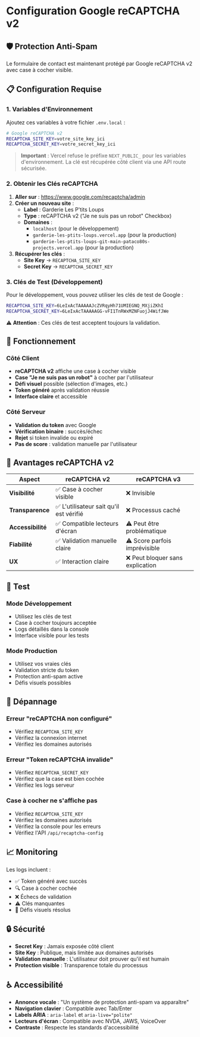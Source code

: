 # Configuration Google reCAPTCHA v2

## 🛡️ Protection Anti-Spam

Le formulaire de contact est maintenant protégé par Google reCAPTCHA v2 avec case à cocher visible.

## 📋 Configuration Requise

### 1. Variables d'Environnement

Ajoutez ces variables à votre fichier `.env.local` :

```bash
# Google reCAPTCHA v2
RECAPTCHA_SITE_KEY=votre_site_key_ici
RECAPTCHA_SECRET_KEY=votre_secret_key_ici
```
>**Important** : Vercel refuse le préfixe `NEXT_PUBLIC_` pour les variables d'environnement. La clé est récupérée côté client via une API route sécurisée.
### 2. Obtenir les Clés reCAPTCHA

1. **Aller sur** : https://www.google.com/recaptcha/admin
2. **Créer un nouveau site** :
   - **Label** : Garderie Les P'tits Loups
   - **Type** : reCAPTCHA v2 ("Je ne suis pas un robot" Checkbox)
   - **Domaines** : 
     - `localhost` (pour le développement)
     - `garderie-les-ptits-loups.vercel.app` (pour la production)
     - `garderie-les-ptits-loups-git-main-pataco80s-projects.vercel.app` (pour la production)
3. **Récupérer les clés** :
   - **Site Key** → `RECAPTCHA_SITE_KEY`
   - **Secret Key** → `RECAPTCHA_SECRET_KEY`

### 3. Clés de Test (Développement)

Pour le développement, vous pouvez utiliser les clés de test de Google :

```bash
RECAPTCHA_SITE_KEY=6LeIxAcTAAAAAJcZVRqyHh71UMIEGNQ_MXjiZKhI
RECAPTCHA_SECRET_KEY=6LeIxAcTAAAAAGG-vFI1TnRWxMZNFuojJ4WifJWe
```

⚠️ **Attention** : Ces clés de test acceptent toujours la validation.

## 🔧 Fonctionnement

### Côté Client
- **reCAPTCHA v2** affiche une case à cocher visible
- **Case "Je ne suis pas un robot"** à cocher par l'utilisateur
- **Défi visuel** possible (sélection d'images, etc.)
- **Token généré** après validation réussie
- **Interface claire** et accessible

### Côté Serveur
- **Validation du token** avec Google
- **Vérification binaire** : succès/échec
- **Rejet** si token invalide ou expiré
- **Pas de score** : validation manuelle par l'utilisateur

## 🎯 Avantages reCAPTCHA v2

| Aspect | reCAPTCHA v2 | reCAPTCHA v3 |
|--------|--------------|--------------|
| **Visibilité** | ✅ Case à cocher visible | ❌ Invisible |
| **Transparence** | ✅ L'utilisateur sait qu'il est vérifié | ❌ Processus caché |
| **Accessibilité** | ✅ Compatible lecteurs d'écran | ⚠️ Peut être problématique |
| **Fiabilité** | ✅ Validation manuelle claire | ⚠️ Score parfois imprévisible |
| **UX** | ✅ Interaction claire | ❌ Peut bloquer sans explication |

## 🧪 Test

### Mode Développement
- Utilisez les clés de test
- Case à cocher toujours acceptée
- Logs détaillés dans la console
- Interface visible pour les tests

### Mode Production
- Utilisez vos vraies clés
- Validation stricte du token
- Protection anti-spam active
- Défis visuels possibles

## 🚨 Dépannage

### Erreur "reCAPTCHA non configuré"
- Vérifiez `RECAPTCHA_SITE_KEY`
- Vérifiez la connexion internet
- Vérifiez les domaines autorisés

### Erreur "Token reCAPTCHA invalide"
- Vérifiez `RECAPTCHA_SECRET_KEY`
- Vérifiez que la case est bien cochée
- Vérifiez les logs serveur

### Case à cocher ne s'affiche pas
- Vérifiez `RECAPTCHA_SITE_KEY`
- Vérifiez les domaines autorisés
- Vérifiez la console pour les erreurs
- Vérifiez l'API `/api/recaptcha-config`

## 📈 Monitoring

Les logs incluent :
- ✅ Token généré avec succès
- 🔍 Case à cocher cochée
- ❌ Échecs de validation
- ⚠️ Clés manquantes
- 🎯 Défis visuels résolus

## 🔒 Sécurité

- **Secret Key** : Jamais exposée côté client
- **Site Key** : Publique, mais limitée aux domaines autorisés
- **Validation manuelle** : L'utilisateur doit prouver qu'il est humain
- **Protection visible** : Transparence totale du processus

## ♿ Accessibilité

- **Annonce vocale** : "Un système de protection anti-spam va apparaître"
- **Navigation clavier** : Compatible avec Tab/Enter
- **Labels ARIA** : `aria-label` et `aria-live="polite"`
- **Lecteurs d'écran** : Compatible avec NVDA, JAWS, VoiceOver
- **Contraste** : Respecte les standards d'accessibilité
